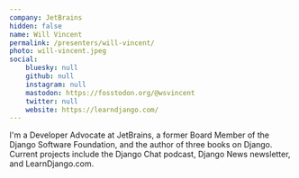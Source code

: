 ```yaml
---
company: JetBrains
hidden: false
name: Will Vincent
permalink: /presenters/will-vincent/
photo: will-vincent.jpeg
social:
    bluesky: null
    github: null
    instagram: null
    mastodon: https://fosstodon.org/@wsvincent
    twitter: null
    website: https://learndjango.com/
---
```


I'm a Developer Advocate at JetBrains, a former Board Member of the Django Software Foundation, and the author of three books on Django. Current projects include the Django Chat podcast, Django News newsletter, and LearnDjango.com.
